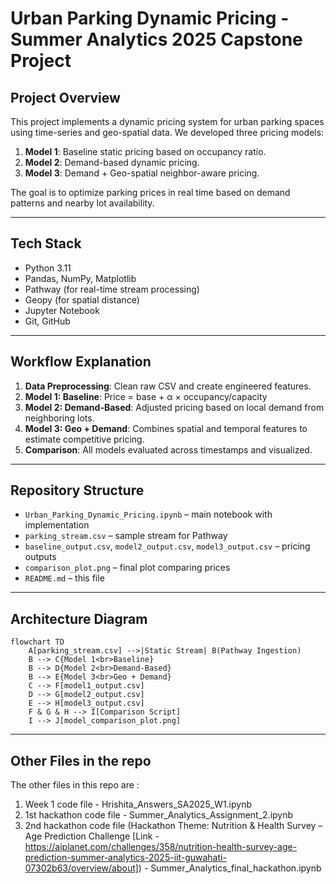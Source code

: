 # Urban Parking Dynamic Pricing - Summer Analytics 2025 Capstone Project

## Project Overview

This project implements a dynamic pricing system for urban parking spaces using time-series and geo-spatial data. We developed three pricing models:
1. **Model 1**: Baseline static pricing based on occupancy ratio.
2. **Model 2**: Demand-based dynamic pricing.
3. **Model 3**: Demand + Geo-spatial neighbor-aware pricing.

The goal is to optimize parking prices in real time based on demand patterns and nearby lot availability.

---

## Tech Stack

- Python 3.11
- Pandas, NumPy, Matplotlib
- Pathway (for real-time stream processing)
- Geopy (for spatial distance)
- Jupyter Notebook
- Git, GitHub

---

## Workflow Explanation
1. **Data Preprocessing**: Clean raw CSV and create engineered features.
2. **Model 1: Baseline**: Price = base + α × occupancy/capacity
3. **Model 2: Demand-Based**: Adjusted pricing based on local demand from neighboring lots.
4. **Model 3: Geo + Demand**: Combines spatial and temporal features to estimate competitive pricing.
5. **Comparison**: All models evaluated across timestamps and visualized.

---

## Repository Structure
- `Urban_Parking_Dynamic_Pricing.ipynb` – main notebook with implementation
- `parking_stream.csv` – sample stream for Pathway
- `baseline_output.csv`, `model2_output.csv`, `model3_output.csv` – pricing outputs
- `comparison_plot.png` – final plot comparing prices
- `README.md` – this file

---

## Architecture Diagram

```mermaid
flowchart TD
    A[parking_stream.csv] -->|Static Stream| B(Pathway Ingestion)
    B --> C{Model 1<br>Baseline}
    B --> D{Model 2<br>Demand-Based}
    B --> E{Model 3<br>Geo + Demand}
    C --> F[model1_output.csv]
    D --> G[model2_output.csv]
    E --> H[model3_output.csv]
    F & G & H --> I[Comparison Script]
    I --> J[model_comparison_plot.png]
```
---

## Other Files in the repo
The other files in this repo are : 
1. Week 1 code file - Hrishita_Answers_SA2025_W1.ipynb
2. 1st hackathon code file - Summer_Analytics_Assignment_2.ipynb 
3. 2nd hackathon code file (Hackathon Theme: Nutrition & Health Survey – Age Prediction Challenge [Link - https://aiplanet.com/challenges/358/nutrition-health-survey-age-prediction-summer-analytics-2025-iit-guwahati-07302b63/overview/about]) -   Summer_Analytics_final_hackathon.ipynb
